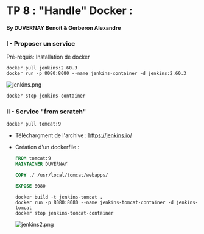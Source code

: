 # TP 8 : "Handle" Docker :

#### By DUVERNAY Benoit & Gerberon Alexandre

### I - Proposer un service


Pré-requis: Installation de docker

```batch
docker pull jenkins:2.60.3
docker run -p 8080:8080 --name jenkins-container -d jenkins:2.60.3
```



![jenkins.png](C:\Users\duver\Pictures\Screenshots\jenkins.png)



```bash
docker stop jenkins-container
```



### II - Service "from scratch"

```batch
docker pull tomcat:9
```

- Téléchargment de l'archive : https://jenkins.io/

- Création d'un dockerfile : 
  
  ```dockerfile
  FROM tomcat:9
  MAINTAINER DUVERNAY
  
  COPY ./ /usr/local/tomcat/webapps/
  
  EXPOSE 8080
  ```
  
  ```batch
  docker build -t jenkins-tomcat .
  docker run -p 8080:8080 --name jenkins-tomcat-container -d jenkins-tomcat
  docker stop jenkins-tomcat-container
  ```
  
  ![jenkins2.png](C:\Users\duver\Pictures\Screenshots\jenkins2.png)


